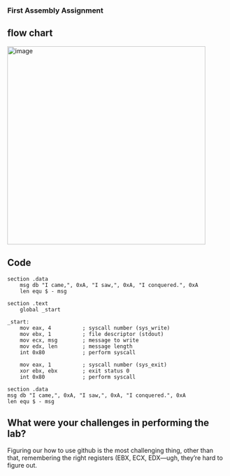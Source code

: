 ### First Assembly Assignment
## flow chart

<img width="453" alt="image" src="https://github.com/user-attachments/assets/4cbc4d1f-4df1-4263-8e40-4f1520995253" />

## Code
```assembly
section .data
    msg db "I came,", 0xA, "I saw,", 0xA, "I conquered.", 0xA
    len equ $ - msg

section .text
    global _start

_start:
    mov eax, 4          ; syscall number (sys_write)
    mov ebx, 1          ; file descriptor (stdout)
    mov ecx, msg        ; message to write
    mov edx, len        ; message length
    int 0x80            ; perform syscall

    mov eax, 1          ; syscall number (sys_exit)
    xor ebx, ebx        ; exit status 0
    int 0x80            ; perform syscall

section .data
msg db "I came,", 0xA, "I saw,", 0xA, "I conquered.", 0xA
len equ $ - msg
```
## What were your challenges in performing the lab?
Figuring our how to use github is the most challenging thing, other than that, remembering the right registers (EBX, ECX, EDX—ugh, they’re hard to figure out.
